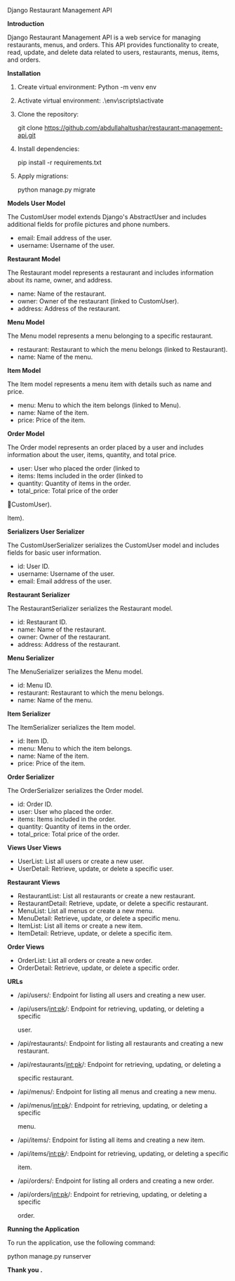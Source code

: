 ﻿Django Restaurant Management API 

**Introduction** 

Django Restaurant Management API is a web service for managing restaurants, menus, and orders. This API provides functionality to create, read, update, and delete data related to users, restaurants, menus, items, and orders.

**Installation** 

1. Create virtual environment: Python -m venv env 
1. Activate virtual environment: .\env\scripts\activate 
1. Clone the repository:

   git clone [https://github.com/abdullahaltushar/restaurant-management-api.git  ](https://github.com/abdullahaltushar/restaurant-management-api.git)

4. Install dependencies: 

   pip install -r requirements.txt 

5. Apply migrations: 

   python manage.py migrate

**Models User Model** 

The CustomUser model extends Django's AbstractUser and includes additional fields for profile pictures and phone numbers.

- email: Email address of the user.
- username: Username of the user.

**Restaurant Model** 

The Restaurant model represents a restaurant and includes information about its name, owner, and address.

- name: Name of the restaurant.
- owner: Owner of the restaurant (linked to CustomUser).
- address: Address of the restaurant.

**Menu Model** 

The Menu model represents a menu belonging to a specific restaurant.

- restaurant: Restaurant to which the menu belongs (linked to Restaurant).
- name: Name of the menu.

**Item Model** 

The Item model represents a menu item with details such as name and price.

- menu: Menu to which the item belongs (linked to Menu).
- name: Name of the item.
- price: Price of the item.

**Order Model** 

The Order model represents an order placed by a user and includes information about the user, items, quantity, and total price.

- user: User who placed the order (linked to 
- items: Items included in the order (linked to 
- quantity: Quantity of items in the order.
- total\_price: Total price of the order

CustomUser).

Item).

**Serializers User Serializer** 

The CustomUserSerializer serializes the CustomUser model and includes fields for basic user information.

- id: User ID.
- username: Username of the user.
- email: Email address of the user.

**Restaurant Serializer** 

The RestaurantSerializer serializes the Restaurant model. 

- id: Restaurant ID.
- name: Name of the restaurant.
- owner: Owner of the restaurant.
- address: Address of the restaurant.

**Menu Serializer** 

The MenuSerializer serializes the Menu model. 

- id: Menu ID.
- restaurant: Restaurant to which the menu belongs.
- name: Name of the menu.

**Item Serializer** 

The ItemSerializer serializes the Item model. 

- id: Item ID.
- menu: Menu to which the item belongs.
- name: Name of the item.
- price: Price of the item.

**Order Serializer** 

The OrderSerializer serializes the Order model. 

- id: Order ID.
- user: User who placed the order.
- items: Items included in the order.
- quantity: Quantity of items in the order.
- total\_price: Total price of the order.

**Views User Views** 

- UserList: List all users or create a new user.
- UserDetail: Retrieve, update, or delete a specific user.

**Restaurant Views** 

- RestaurantList: List all restaurants or create a new restaurant.
- RestaurantDetail: Retrieve, update, or delete a specific restaurant.
- MenuList: List all menus or create a new menu.
- MenuDetail: Retrieve, update, or delete a specific menu.
- ItemList: List all items or create a new item.
- ItemDetail: Retrieve, update, or delete a specific item.

**Order Views** 

- OrderList: List all orders or create a new order.
- OrderDetail: Retrieve, update, or delete a specific order.

**URLs** 

- /api/users/: Endpoint for listing all users and creating a new user.
- /api/users/<int:pk>/: Endpoint for retrieving, updating, or deleting a specific 

  user.

- /api/restaurants/: Endpoint for listing all restaurants and creating a new restaurant.
- /api/restaurants/<int:pk>/: Endpoint for retrieving, updating, or deleting a 

  specific restaurant.

- /api/menus/: Endpoint for listing all menus and creating a new menu.
- /api/menus/<int:pk>/: Endpoint for retrieving, updating, or deleting a specific 

  menu.

- /api/items/: Endpoint for listing all items and creating a new item.
- /api/items/<int:pk>/: Endpoint for retrieving, updating, or deleting a specific 

  item.

- /api/orders/: Endpoint for listing all orders and creating a new order.
- /api/orders/<int:pk>/: Endpoint for retrieving, updating, or deleting a specific 

  order.

**Running the Application** 

To run the application, use the following command:

python manage.py runserver

**Thank you .** 
